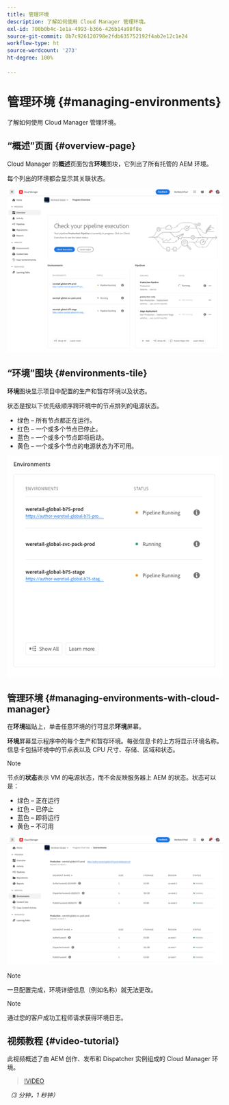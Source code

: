 ```yaml
---
title: 管理环境
description: 了解如何使用 Cloud Manager 管理环境。
exl-id: 700b0b4c-1e1a-4993-b366-426b14a98f8e
source-git-commit: 0b7c926120798e2fdb635752192f4ab2e12c1e24
workflow-type: ht
source-wordcount: '273'
ht-degree: 100%

---
```



# 管理环境 {#managing-environments}

了解如何使用 Cloud Manager 管理环境。

## “概述”页面 {#overview-page}

Cloud Manager 的&#x200B;**概述**&#x200B;页面包含&#x200B;**环境**&#x200B;图块，它列出了所有托管的 AEM 环境。

每个列出的环境都会显示其关联状态。

![“概述”页面](/help/assets/Manage-Environ-Overview.png)

## “环境”图块 {#environments-tile}

**环境**&#x200B;图块显示项目中配置的生产和暂存环境以及状态。

状态是按以下优先级顺序跨环境中的节点排列的电源状态。

* 绿色 – 所有节点都正在运行。
* 红色 – 一个或多个节点已停止。
* 蓝色 – 一个或多个节点即将启动。
* 黄色 – 一个或多个节点的电源状态为不可用。

![“环境”图块](/help/assets/Environments-card-new.png)

## 管理环境 {#managing-environments-with-cloud-manager}

在&#x200B;**环境**&#x200B;磁贴上，单击任意环境的行可显示&#x200B;**环境**&#x200B;屏幕。

**环境**&#x200B;屏幕显示程序中的每个生产和暂存环境。每张信息卡的上方将显示环境名称。信息卡包括环境中的节点表以及 CPU 尺寸、存储、区域和状态。

>[!NOTE]
>
>节点的&#x200B;**状态**&#x200B;表示 VM 的电源状态，而不会反映服务器上 AEM 的状态。状态可以是：

* 绿色 – 正在运行
* 红色 – 已停止
* 蓝色 – 即将运行
* 黄色 – 不可用

![“环境”信息卡](/help/assets/Environments-tab.png)

>[!NOTE]
>
>一旦配置完成，环境详细信息（例如名称）就无法更改。

>[!NOTE]
>
>通过您的客户成功工程师请求获得环境日志。

## 视频教程 {#video-tutorial}

此视频概述了由 AEM 创作、发布和 Dispatcher 实例组成的 Cloud Manager 环境。

>[!VIDEO](https://video.tv.adobe.com/v/26318/)

*（3 分钟，1 秒钟）*

